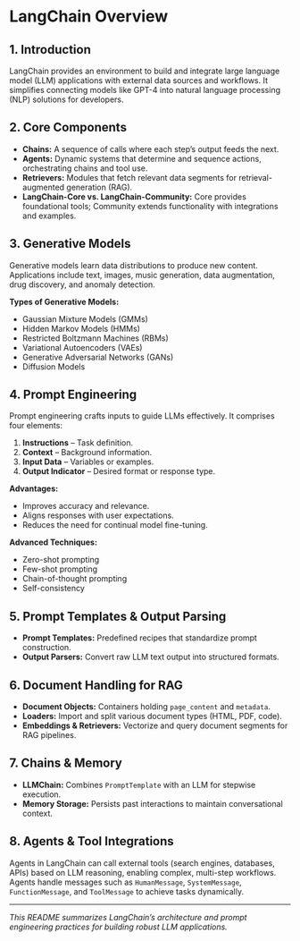 # LangChain Overview

## 1. Introduction

LangChain provides an environment to build and integrate large language model (LLM) applications with external data sources and workflows. It simplifies connecting models like GPT-4 into natural language processing (NLP) solutions for developers.


## 2. Core Components

* **Chains:** A sequence of calls where each step’s output feeds the next.
* **Agents:** Dynamic systems that determine and sequence actions, orchestrating chains and tool use.
* **Retrievers:** Modules that fetch relevant data segments for retrieval-augmented generation (RAG).
* **LangChain-Core vs. LangChain-Community:** Core provides foundational tools; Community extends functionality with integrations and examples.

## 3. Generative Models

Generative models learn data distributions to produce new content. Applications include text, images, music generation, data augmentation, drug discovery, and anomaly detection.

**Types of Generative Models:**

* Gaussian Mixture Models (GMMs)
* Hidden Markov Models (HMMs)
* Restricted Boltzmann Machines (RBMs)
* Variational Autoencoders (VAEs)
* Generative Adversarial Networks (GANs)
* Diffusion Models

## 4. Prompt Engineering

Prompt engineering crafts inputs to guide LLMs effectively. It comprises four elements:

1. **Instructions** – Task definition.
2. **Context** – Background information.
3. **Input Data** – Variables or examples.
4. **Output Indicator** – Desired format or response type.

**Advantages:**

* Improves accuracy and relevance.
* Aligns responses with user expectations.
* Reduces the need for continual model fine-tuning.

**Advanced Techniques:**

* Zero-shot prompting
* Few-shot prompting
* Chain-of-thought prompting
* Self-consistency

## 5. Prompt Templates & Output Parsing

* **Prompt Templates:** Predefined recipes that standardize prompt construction.
* **Output Parsers:** Convert raw LLM text output into structured formats.

## 6. Document Handling for RAG

* **Document Objects:** Containers holding `page_content` and `metadata`.
* **Loaders:** Import and split various document types (HTML, PDF, code).
* **Embeddings & Retrievers:** Vectorize and query document segments for RAG pipelines.

## 7. Chains & Memory

* **LLMChain:** Combines `PromptTemplate` with an LLM for stepwise execution.
* **Memory Storage:** Persists past interactions to maintain conversational context.

## 8. Agents & Tool Integrations

Agents in LangChain can call external tools (search engines, databases, APIs) based on LLM reasoning, enabling complex, multi-step workflows. Agents handle messages such as `HumanMessage`, `SystemMessage`, `FunctionMessage`, and `ToolMessage` to achieve tasks dynamically.

---

*This README summarizes LangChain’s architecture and prompt engineering practices for building robust LLM applications.*
